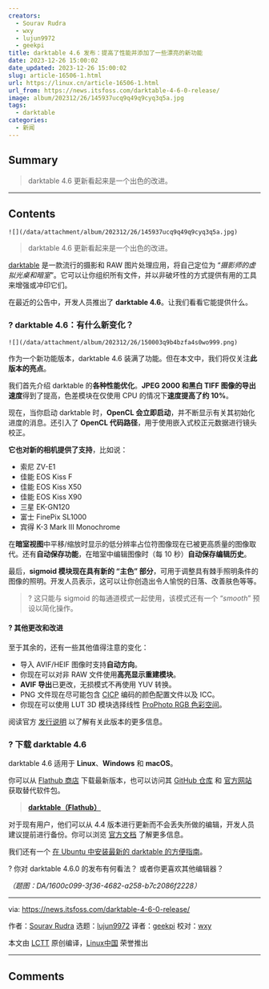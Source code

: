```yaml
---
creators:
  - Sourav Rudra
  - wxy
  - lujun9972
  - geekpi
title: darktable 4.6 发布：提高了性能并添加了一些漂亮的新功能
date: 2023-12-26 15:00:02
date_updated: 2023-12-26 15:00:02
slug: article-16506-1.html
url: https://linux.cn/article-16506-1.html
url_from: https://news.itsfoss.com/darktable-4-6-0-release/
image: album/202312/26/145937ucq9q49q9cyq3q5a.jpg
tags:
  - darktable
categories:
  - 新闻
---
```


## Summary

> darktable 4.6 更新看起来是一个出色的改进。

***

<!-- more -->

## Contents

`![](/data/attachment/album/202312/26/145937ucq9q49q9cyq3q5a.jpg)`

> 
> darktable 4.6 更新看起来是一个出色的改进。
> 
> 
> 

[darktable](https://www.darktable.org/) 是一款流行的摄影和 RAW 图片处理应用，将自己定位为 “*摄影师的虚拟光桌和暗室*”。它可以让你组织所有文件，并以非破坏性的方式提供有用的工具来增强或冲印它们。

在最近的公告中，开发人员推出了 **darktable 4.6**。让我们看看它能提供什么。

### ? darktable 4.6：有什么新变化？

`![](/data/attachment/album/202312/26/150003q9b4bzfa4s0wo999.png)`

作为一个新功能版本，darktable 4.6 装满了功能。但在本文中，我们将仅关注**此版本的亮点**。

我们首先介绍 darktable 的**各种性能优化**。**JPEG 2000 和黑白 TIFF 图像的导出速度**得到了提高，色差模块在仅使用 CPU 的情况下**速度提高了约 10%**。

现在，当你启动 darktable 时，**OpenCL 会立即启动**，并不断显示有关其初始化进度的消息。还引入了 **OpenCL 代码路径**，用于使用嵌入式校正元数据进行镜头校正。

**它也对新的相机提供了支持**，比如说：

* 索尼 ZV-E1
* 佳能 EOS Kiss F
* 佳能 EOS Kiss X50
* 佳能 EOS Kiss X90
* 三星 EK-GN120
* 富士 FinePix SL1000
* 宾得 K-3 Mark III Monochrome

在**暗室视图**中平移/缩放时显示的低分辨率占位符图像现在已被更高质量的图像取代。还有**自动保存功能**，在暗室中编辑图像时（每 10 秒）**自动保存编辑历史**。

最后，**sigmoid 模块现在具有新的 “主色” 部分**，可用于调整具有棘手照明条件的图像的照明。开发人员表示，这可以让你创造出令人愉悦的日落、改善肤色等等。

> 
> ? 这只能与 sigmoid 的每通道模式一起使用，该模式还有一个 “*smooth*” 预设以简化操作。
> 
> 
> 

#### ?️ 其他更改和改进

至于其余的，还有一些其他值得注意的变化：

* 导入 AVIF/HEIF 图像时支持**自动方向**。
* 你现在可以对非 RAW 文件使用**高亮显示重建模块**。
* **AVIF 导出**已更改，无损模式不再使用 YUV 转换。
* PNG 文件现在尽可能包含 [CICP](https://en.wikipedia.org/wiki/Coding-independent_code_points) 编码的颜色配置文件以及 ICC。
* 你现在可以使用 LUT 3D 模块选择线性 [ProPhoto RGB 色彩空间](https://en.wikipedia.org/wiki/ProPhoto_RGB_color_space)。

阅读官方 [发行说明](https://github.com/darktable-org/darktable/releases/tag/release-4.6.0) 以了解有关此版本的更多信息。

### ? 下载 darktable 4.6

darktable 4.6 适用于 **Linux**、**Windows** 和 **macOS**。

你可以从 [Flathub 商店](https://flathub.org/apps/org.darktable.Darktable) 下载最新版本，也可以访问其 [GitHub 仓库](https://github.com/darktable-org/darktable) 和 [官方网站](https://www.darktable.org/) 获取替代软件包。

> 
> **[darktable（Flathub）](https://flathub.org/apps/org.darktable.Darktable)**
> 
> 
> 

对于现有用户，他们可以从 4.4 版本进行更新而不会丢失所做的编辑，开发人员建议提前进行备份。你可以浏览 [官方文档](https://www.darktable.org/resources/) 了解更多信息。

我们还有一个 [在 Ubuntu 中安装最新的 darktable 的方便指南](https://itsfoss.com/install-darktable-ubuntu/)。

? 你对 darktable 4.6.0 的发布有何看法？ 或者你更喜欢其他编辑器？

*（题图：DA/1600c099-3f36-4682-a258-b7c2086f2228）*

---

via: <https://news.itsfoss.com/darktable-4-6-0-release/>

作者：[Sourav Rudra](https://news.itsfoss.com/author/sourav/) 选题：[lujun9972](https://github.com/lujun9972) 译者：[geekpi](https://github.com/geekpi) 校对：[wxy](https://github.com/wxy)

本文由 [LCTT](https://github.com/LCTT/TranslateProject) 原创编译，[Linux中国](https://linux.cn/) 荣誉推出

***

## Comments

